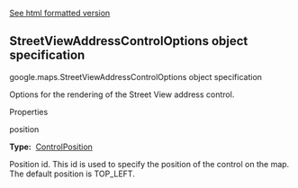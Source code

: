 [See html formatted version](https://huasofoundries.github.io/google-maps-documentation/StreetViewAddressControlOptions.html)


StreetViewAddressControlOptions object specification
----------------------------------------------------

google.maps.StreetViewAddressControlOptions object specification

Options for the rendering of the Street View address control.

Properties

position

**Type:**  [ControlPosition](https://github.com/amenadiel/google-maps-documentation/blob/master/docs/ControlPosition.md)

Position id. This id is used to specify the position of the control on the map. The default position is TOP\_LEFT.